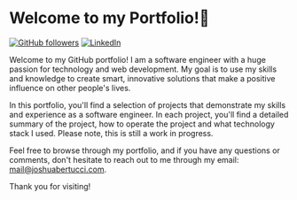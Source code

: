 # Welcome to my Portfolio!👋

[![GitHub followers](https://img.shields.io/github/followers/JoshB2chE.svg?style=social&label=Follow&maxAge=2592000)](https://github.com/JoshB2chE)
[![LinkedIn](https://img.shields.io/badge/-LinkedIn-blue.svg?style=flat&logo=linkedin&colorB=555)](https://linkedin.com/in/joshuabertucci)

Welcome to my GitHub portfolio! I am a software engineer with a huge passion for technology and web development. My goal is to use my skills and knowledge to create smart, innovative solutions that make a positive influence on other people's lives.

In this portfolio, you'll find a selection of projects that demonstrate my skills and experience as a software engineer. In each project, you'll find a detailed summary of the project, how to operate the project and what technology stack I used. Please note, this is still a work in progress.

Feel free to browse through my portfolio, and if you have any questions or comments, don't hesitate to reach out to me through my email: [mail@joshuabertucci.com](mailto:mail@joshuabertucci.com).

Thank you for visiting!